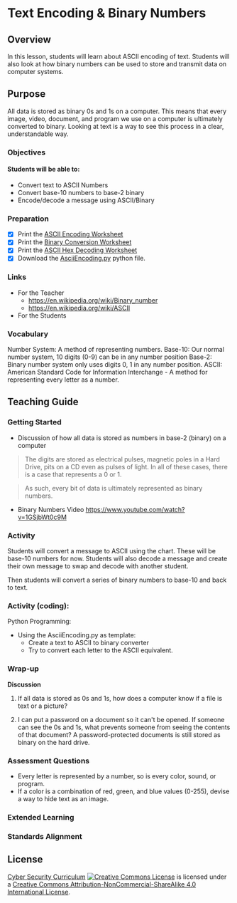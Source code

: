 # Text Encoding & Binary Numbers

## Overview
In this lesson, students will learn about ASCII encoding of text. Students will also look at how binary numbers can be used to store and transmit data on computer systems.

## Purpose
All data is stored as binary 0s and 1s on a computer.  This means that every image, video, document, and program we use on a computer is ultimately converted to binary.  Looking at text is a way to see this process in a clear, understandable way.

### Objectives
#### Students will be able to:
- Convert text to ASCII Numbers
- Convert base-10 numbers to base-2 binary
- Encode/decode a message using ASCII/Binary

### Preparation
- [x] Print the [ASCII Encoding Worksheet](Encoding/Ascii_Encoding_Activity.docx)
- [x] Print the [Binary Conversion Worksheet](Encoding/Binary_Conversion.docx)
- [x] Print the [ASCII Hex Decoding Worksheet](Encoding/Ascii_Hex_Decoding.docx)
- [x] Download the [AsciiEncoding.py](code/AsciiEncoding.py) python file.

### Links
- For the Teacher
	- https://en.wikipedia.org/wiki/Binary_number
	- https://en.wikipedia.org/wiki/ASCII
- For the Students

### Vocabulary
Number System: A method of representing numbers.
Base-10: Our normal number system, 10 digits (0-9) can be in any number position
Base-2: Binary number system only uses digits 0, 1 in any number position.
ASCII: American Standard Code for Information Interchange - A method for representing every letter as a number.
## Teaching Guide
### Getting Started
- Discussion of how all data is stored as numbers in base-2 (binary) on a computer
> The digits are stored as electrical pulses, magnetic poles in a Hard Drive, pits on a CD even as pulses of light.  In all of these cases, there is a case that represents a 0 or 1.

> As such, every bit of data is ultimately represented as binary numbers.

- Binary Numbers Video https://www.youtube.com/watch?v=1GSjbWt0c9M

### Activity
Students will convert a message to ASCII using the chart.  These will be base-10 numbers for now.  Students will also decode a message and create their own message to swap and decode with another student.

Then students will convert a series of binary numbers to base-10 and back to text.

### Activity (coding):
Python Programming:
- Using the AsciiEncoding.py as template:
	- Create a text to ASCII to binary converter
	- Try to convert each letter to the ASCII equivalent.
	
### Wrap-up
<b>Discussion</b>
1. If all data is stored as 0s and 1s, how does a computer know if a file is text or a picture?

1. I can put a password on a document so it can't be opened.  If someone can see the 0s and 1s, what prevents someone from seeing the contents of that document?  A password-protected documents is still stored as binary on the hard drive.


### Assessment Questions
- Every letter is represented by a number, so is every color, sound, or program.
- If a color is a combination of red, green, and blue values (0-255), devise a way to hide text as an image.

### Extended Learning


### Standards Alignment


## License
[Cyber Security Curriculum](https://github.com/DerekBabb/CyberSecurity) <a rel="license" href="http://creativecommons.org/licenses/by-nc-sa/4.0/"><img alt="Creative Commons License" style="border-width:0" src="https://i.creativecommons.org/l/by-nc-sa/4.0/88x31.png" /></a> is licensed under a <a rel="license" href="http://creativecommons.org/licenses/by-nc-sa/4.0/">Creative Commons Attribution-NonCommercial-ShareAlike 4.0 International License</a>.

